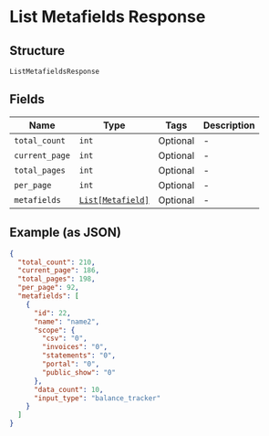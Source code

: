 
# List Metafields Response

## Structure

`ListMetafieldsResponse`

## Fields

| Name | Type | Tags | Description |
|  --- | --- | --- | --- |
| `total_count` | `int` | Optional | - |
| `current_page` | `int` | Optional | - |
| `total_pages` | `int` | Optional | - |
| `per_page` | `int` | Optional | - |
| `metafields` | [`List[Metafield]`](../../doc/models/metafield.md) | Optional | - |

## Example (as JSON)

```json
{
  "total_count": 210,
  "current_page": 186,
  "total_pages": 198,
  "per_page": 92,
  "metafields": [
    {
      "id": 22,
      "name": "name2",
      "scope": {
        "csv": "0",
        "invoices": "0",
        "statements": "0",
        "portal": "0",
        "public_show": "0"
      },
      "data_count": 10,
      "input_type": "balance_tracker"
    }
  ]
}
```

